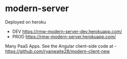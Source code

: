 # modern-server

Deployed on heroku
- DEV <a href="https://rmw-modern-server-dev.herokuapp.com/">https://rmw-modern-server-dev.herokuapp.com/</a>
- PROD <a href="https://rmw-modern-server.herokuapp.com/">https://rmw-modern-server.herokuapp.com/</a>

Many PaaS Apps. See the Angular client-side code at - <a href="https://github.com/ryanwaite28/modern-client-new">https://github.com/ryanwaite28/modern-client-new</a>
